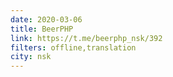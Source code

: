 ```yaml
---
date: 2020-03-06
title: BeerPHP
link: https://t.me/beerphp_nsk/392
filters: offline,translation
city: nsk
---
```

